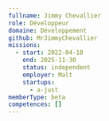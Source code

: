```yaml
---
fullname: Jimmy Chevallier
role: Développeur
domaine: Développement
github: MrJimmyChevallier
missions:
  - start: 2022-04-18
    end: 2025-11-30
    status: independent
    employer: Malt
    startups:
      - a-just
memberType: beta
competences: []
---
```

